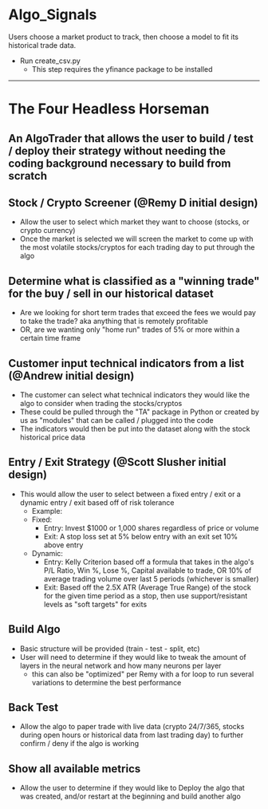 # Algo_Signals
Users choose a market product to track, then choose a model to fit its historical trade data. 

- Run create_csv.py
    - This step requires the yfinance package to be installed
---

# The Four Headless Horseman


## An AlgoTrader that allows the user to build / test / deploy their strategy without needing the coding background necessary to build from scratch


## Stock / Crypto Screener (@Remy D initial design)
- Allow the user to select which market they want to choose (stocks, or crypto currency)
- Once the market is selected we will screen the market to come up with the most volatile stocks/cryptos for each trading day to put through the algo


## Determine what is classified as a "winning trade" for the buy / sell in our historical dataset
- Are we looking for short term trades that exceed the fees we would pay to take the trade? aka anything that is remotely profitable
- OR, are we wanting only "home run" trades of 5% or more within a certain time frame


## Customer input technical indicators from a list (@Andrew initial design)
- The customer can select what technical indicators they would like the algo to consider when trading the stocks/cryptos
- These could be pulled through the "TA" package in Python or created by us as "modules" that can be called / plugged into the code
- The indicators would then be put into the dataset along with the stock historical price data


## Entry / Exit Strategy (@Scott Slusher initial design)
- This would allow the user to select between a fixed entry / exit or a dynamic entry / exit based off of risk tolerance
  - Example:
  - Fixed:
      - Entry: Invest $1000 or 1,000 shares regardless of price or volume
      - Exit: A stop loss set at 5% below entry with an exit set 10% above entry
  - Dynamic:
      - Entry: Kelly Criterion based off a formula that takes in the algo's P/L Ratio, Win %, Lose %, Capital available to trade, OR 10% of average trading volume over last 5           periods (whichever is smaller)
      - Exit: Based off the 2.5X ATR (Average True Range) of the stock for the given time period as a stop, then use support/resistant levels as "soft targets" for exits


## Build Algo
- Basic structure will be provided (train - test - split, etc)
- User will need to determine if they would like to tweak the amount of layers in the neural network and how many neurons per layer
    - this can also be "optimized" per Remy with a for loop to run several variations to determine the best performance


## Back Test
- Allow the algo to paper trade with live data (crypto 24/7/365, stocks during open hours or historical data from last trading day) to further confirm / deny if the algo is working


## Show all available metrics
- Allow the user to determine if they would like to Deploy the algo that was created, and/or restart at the beginning and build another algo

